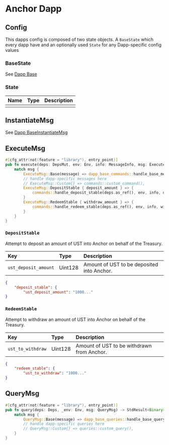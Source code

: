 # Anchor Dapp


## Config

This dapps config is composed of two state objects. A `BaseState` which every dapp have and an optionally used `State` for any Dapp-specific config values 

### BaseState

See [Dapp Base](Dapp-Base.md)

### State

| Name | Type | Description |
| :--- | :--- | :--- |
| | | |

## InstantiateMsg

See [Dapp BaseInstantiateMsg](../Dapp-Base/#instantiatemsg)


## ExecuteMsg

```rust
#[cfg_attr(not(feature = "library"), entry_point)]
pub fn execute(deps: DepsMut, env: Env, info: MessageInfo, msg: ExecuteMsg) -> BaseDAppResult {
    match msg {
        ExecuteMsg::Base(message) => dapp_base_commands::handle_base_message(deps, info, message),
        // handle dapp-specific messages here
        // ExecuteMsg::Custom{} => commands::custom_command(),
        ExecuteMsg::DepositStable { deposit_amount } => {
            commands::handle_deposit_stable(deps.as_ref(), env, info, deposit_amount)
        }
        ExecuteMsg::RedeemStable { withdraw_amount } => {
            commands::handle_redeem_stable(deps.as_ref(), env, info, withdraw_amount)
        }
    }
}
```

### `DepositStable`

Attempt to deposit an amount of UST into Anchor on behalf of the Treasury. 

| Key | Type | Description |
| :--- | :--- | :--- |
| `ust_deposit_amount` | Uint128 | Amount of UST to be deposited into Anchor. |

```json 
{
    "deposit_stable": {
        "ust_deposit_amount": "1000..."
}
```

### `RedeemStable`

Attempt to withdraw an amount of UST into Anchor on behalf of the Treasury. 

| Key | Type | Description |
| :--- | :--- | :--- |
| `ust_to_withdraw` | Uint128 | Amount of UST to be withdrawn from Anchor. |

```json 
{
    "redeem_stable": {
        "ust_to_withdraw": "1000..."
}
```

## QueryMsg 

```rust
#[cfg_attr(not(feature = "library"), entry_point)]
pub fn query(deps: Deps, _env: Env, msg: QueryMsg) -> StdResult<Binary> {
    match msg {
        QueryMsg::Base(message) => dapp_base_queries::handle_base_query(deps, message),
        // handle dapp-specific queries here
        // QueryMsg::Custom{} => queries::custom_query(),
    }
}
```
